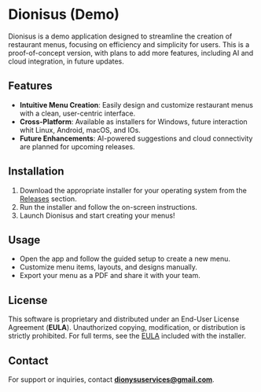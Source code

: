 # Dionisus (Demo)

Dionisus is a demo application designed to streamline the creation of restaurant menus, focusing on efficiency and simplicity for users. This is a proof-of-concept version, with plans to add more features, including AI and cloud integration, in future updates.

## Features
- **Intuitive Menu Creation**: Easily design and customize restaurant menus with a clean, user-centric interface.
- **Cross-Platform**: Available as installers for Windows, future interaction whit Linux, Android, macOS, and IOs.
- **Future Enhancements**: AI-powered suggestions and cloud connectivity are planned for upcoming releases.

## Installation
1. Download the appropriate installer for your operating system from the [Releases](https://github.com/Arian-Space/crispy-potato/releases) section.
2. Run the installer and follow the on-screen instructions.
3. Launch Dionisus and start creating your menus!

## Usage
- Open the app and follow the guided setup to create a new menu.
- Customize menu items, layouts, and designs manually.
- Export your menu as a PDF and share it with your team.

## License
This software is proprietary and distributed under an End-User License Agreement (**EULA**). Unauthorized copying, modification, or distribution is strictly prohibited. For full terms, see the [EULA](https://github.com/Arian-Space/crispy-potato/blob/main/LICENSE) included with the installer.

## Contact
For support or inquiries, contact **dionysuservices@gmail.com**.
